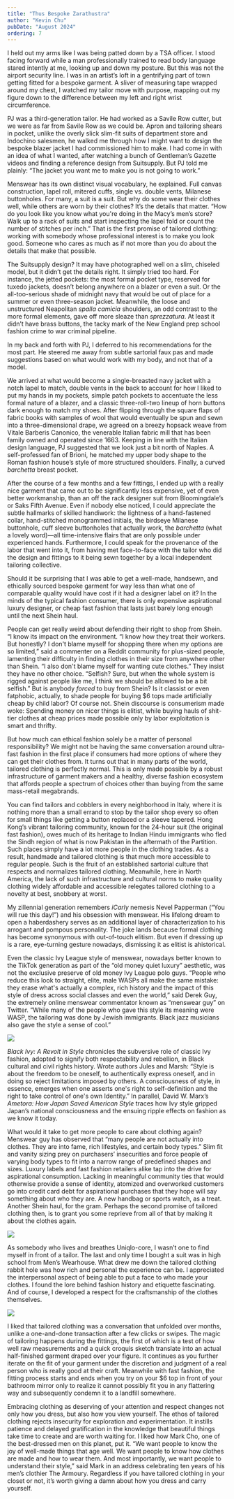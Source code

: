 ```yaml
---
title: "Thus Bespoke Zarathustra"
author: "Kevin Chu"
pubDate: "August 2024"
ordering: 7
---
```


I held out my arms like I was being patted down by a TSA officer. I stood facing forward while a man professionally trained to read body language stared intently at me, looking up and down my posture. But this was not the airport security line. I was in an artist’s loft in a gentrifying part of town getting fitted for a bespoke garment. A sliver of measuring tape wrapped around my chest, I watched my tailor move with purpose, mapping out my figure down to the difference between my left and right wrist circumference.

PJ was a third-generation tailor. He had worked as a Savile Row cutter, but we were as far from Savile Row as we could be. Apron and tailoring shears in pocket, unlike the overly slick slim-fit suits of department store and Indochino salesmen, he walked me through how I might want to design the bespoke blazer jacket I had commissioned him to make. I had come in with an idea of what I wanted, after watching a bunch of Gentleman’s Gazette videos and finding a reference design from Suitsupply. But PJ told me plainly: “The jacket you want me to make you is not going to work.”

Menswear has its own distinct visual vocabulary, he explained. Full canvas construction, lapel roll, mitered cuffs, single vs. double vents, Milanese buttonholes. For many, a suit is a suit. But why do some wear their clothes well, while others are worn by their clothes? It’s the details that matter. “How do you look like you know what you're doing in the Macy’s men’s store? Walk up to a rack of suits and start inspecting the lapel fold or count the number of stitches per inch.” That is the first promise of tailored clothing: working with somebody whose professional interest is to make you look good. Someone who cares as much as if not more than you do about the details that make that possible.

The Suitsupply design? It may have photographed well on a slim, chiseled model, but it didn’t get the details right. It simply tried too hard. For instance, the jetted pockets: the most formal pocket type, reserved for tuxedo jackets, doesn’t belong anywhere on a blazer or even a suit. Or the all-too-serious shade of midnight navy that would be out of place for a summer or even three-season jacket. Meanwhile, the loose and unstructured Neapolitan _spalla camicia_ shoulders, an odd contrast to the more formal elements, gave off more sleaze than _sprezzatura_. At least it didn’t have brass buttons, the tacky mark of the New England prep school fashion crime to war criminal pipeline.

In my back and forth with PJ, I deferred to his recommendations for the most part. He steered me away from subtle sartorial faux pas and made suggestions based on what would work with my body, and not that of a model.

We arrived at what would become a single-breasted navy jacket with a notch lapel to match, double vents in the back to account for how I liked to put my hands in my pockets, simple patch pockets to accentuate the less formal nature of a blazer, and a classic three-roll-two lineup of horn buttons dark enough to match my shoes. After flipping through the square flaps of fabric books with samples of wool that would eventually be spun and sewn into a three-dimensional drape, we agreed on a breezy hopsack weave from Vitale Barberis Canonico, the venerable Italian fabric mill that has been family owned and operated since 1663. Keeping in line with the Italian design language, PJ suggested that we look just a bit north of Naples. A self-professed fan of Brioni, he matched my upper body shape to the Roman fashion house’s style of more structured shoulders. Finally, a curved _barchetta_ breast pocket.

After the course of a few months and a few fittings, I ended up with a really nice garment that came out to be significantly less expensive, yet of even better workmanship, than an off the rack designer suit from Bloomingdale’s or Saks Fifth Avenue. Even if nobody else noticed, I could appreciate the subtle hallmarks of skilled handiwork: the lightness of a hand-fastened collar, hand-stitched monogrammed initials, the birdseye Milanese buttonhole, cuff sleeve buttonholes that actually work, the _barchetta_ (what a lovely word)—all time-intensive flairs that are only possible under experienced hands. Furthermore, I could speak for the provenance of the labor that went into it, from having met face-to-face with the tailor who did the design and fittings to it being sewn together by a local independent tailoring collective.

Should it be surprising that I was able to get a well-made, handsewn, and ethically sourced bespoke garment for way less than what one of comparable quality would have cost if it had a designer label on it? In the minds of the typical fashion consumer, there is only expensive aspirational luxury designer, or cheap fast fashion that lasts just barely long enough until the next Shein haul.

People can get really weird about defending their right to shop from Shein. “I know its impact on the environment. “I know how they treat their workers. But honestly? I don't blame myself for shopping there when my options are so limited,” said a commenter on a Reddit community for plus-sized people, lamenting their difficulty in finding clothes in their size from anywhere other than Shein. “I also don't blame myself for wanting cute clothes.” They insist they have no other choice. “Selfish? Sure, but when the whole system is rigged against people like me, I think we should be allowed to be a bit selfish.” But is anybody _forced_ to buy from Shein? Is it classist or even fatphobic, actually, to shade people for buying $6 tops made artificially cheap by child labor? Of course not. Shein discourse is consumerism made woke: Spending money on nicer things is elitist, while buying hauls of shit-tier clothes at cheap prices made possible only by labor exploitation is smart and thrifty.

But how much can ethical fashion solely be a matter of personal responsibility? We might not be having the same conversation around ultra-fast fashion in the first place if consumers had more options of where they can get their clothes from. It turns out that in many parts of the world, tailored clothing is perfectly normal. This is only made possible by a robust infrastructure of garment makers and a healthy, diverse fashion ecosystem that affords people a spectrum of choices other than buying from the same mass-retail megabrands.

You can find tailors and cobblers in every neighborhood in Italy, where it is nothing more than a small errand to stop by the tailor shop every so often for small things like getting a button replaced or a sleeve tapered. Hong Kong’s vibrant tailoring community, known for the 24-hour suit (the original fast fashion), owes much of its heritage to Indian Hindu immigrants who fled the Sindh region of what is now Pakistan in the aftermath of the Partition. Such places simply have a lot more people in the clothing trades. As a result, handmade and tailored clothing is that much more accessible to regular people. Such is the fruit of an established sartorial culture that respects and normalizes tailored clothing. Meanwhile, here in North America, the lack of such infrastructure and cultural norms to make quality clothing widely affordable and accessible relegates tailored clothing to a novelty at best, snobbery at worst.

My zillennial generation remembers _iCarly_ nemesis Nevel Papperman (“You will rue this day!”) and his obsession with menswear. His lifelong dream to open a haberdashery serves as an additional layer of characterization to his arrogant and pompous personality. The joke lands because formal clothing has become synonymous with out-of-touch elitism. But even if dressing up is a rare, eye-turning gesture nowadays, dismissing it as elitist is ahistorical.

Even the classic Ivy League style of menswear, nowadays better known to the TikTok generation as part of the “old money quiet luxury” aesthetic, was not the exclusive preserve of old money Ivy League polo guys. “People who reduce this look to straight, elite, male WASPs all make the same mistake: they erase what's actually a complex, rich history and the impact of this style of dress across social classes and even the world,” said Derek Guy, the extremely online menswear commentator known as “menswear guy” on Twitter. “While many of the people who gave this style its meaning were WASP, the tailoring was done by Jewish immigrants. Black jazz musicians also gave the style a sense of cool.”

![](/assets/zine/z9/bespoke/derekguy-1.jpg)

_Black Ivy: A Revolt in Style_ chronicles the subversive role of classic Ivy fashion, adopted to signify both respectability and rebellion, in Black cultural and civil rights history. Wrote authors Jules and Marsh: “Style is about the freedom to be oneself, to authentically express oneself, and in doing so reject limitations imposed by others. A consciousness of style, in essence, emerges when one asserts one's right to self-definition and the right to take control of one's own Identity.” In parallel, David W. Marx’s _Ametora: How Japan Saved American Style_ traces how Ivy style gripped Japan’s national consciousness and the ensuing ripple effects on fashion as we know it today.

What would it take to get more people to care about clothing again? Menswear guy has observed that “many people are not actually into clothes. They are into fame, rich lifestyles, and certain body types.” Slim fit and vanity sizing prey on purchasers’ insecurities and force people of varying body types to fit into a narrow range of predefined shapes and sizes. Luxury labels and fast fashion retailers alike tap into the drive for aspirational consumption. Lacking in meaningful community ties that would otherwise provide a sense of identity, atomized and overworked customers go into credit card debt for aspirational purchases that they hope will say something about who they are. A new handbag or sports watch, as a treat. Another Shein haul, for the gram. Perhaps the second promise of tailored clothing then, is to grant you some reprieve from all of that by making it about the clothes again.

![](/assets/zine/z9/bespoke/derekguy-2.jpg)

As somebody who lives and breathes Uniqlo-core, I wasn’t one to find myself in front of a tailor. The last and only time I bought a suit was in high school from Men’s Wearhouse. What drew me down the tailored clothing rabbit hole was how rich and personal the experience can be. I appreciated the interpersonal aspect of being able to put a face to who made your clothes. I found the lore behind fashion history and etiquette fascinating. And of course, I developed a respect for the craftsmanship of the clothes themselves.

![](/assets/zine/z9/bespoke/derekguy-3.jpg)

I liked that tailored clothing was a conversation that unfolded over months, unlike a one-and-done transaction after a few clicks or swipes. The magic of tailoring happens during the fittings, the first of which is a test of how well raw measurements and a quick croquis sketch translate into an actual half-finished garment draped over your figure. It continues as you further iterate on the fit of your garment under the discretion and judgment of a real person who is really good at their craft. Meanwhile with fast fashion, the fitting process starts and ends when you try on your $6 top in front of your bathroom mirror only to realize it cannot possibly fit you in any flattering way and subsequently condemn it to a landfill somewhere.

Embracing clothing as deserving of your attention and respect changes not only how you dress, but also how you view yourself. The ethos of tailored clothing rejects insecurity for exploration and experimentation. It instills patience and delayed gratification in the knowledge that beautiful things take time to create and are worth waiting for. I liked how Mark Cho, one of the best-dressed men on this planet, put it. “We want people to know the joy of well-made things that age well. We want people to know how clothes are made and how to wear them. And most importantly, we want people to understand their style,” said Mark in an address celebrating ten years of his men’s clothier The Armoury. Regardless if you have tailored clothing in your closet or not, it’s worth giving a damn about how you dress and carry yourself.
